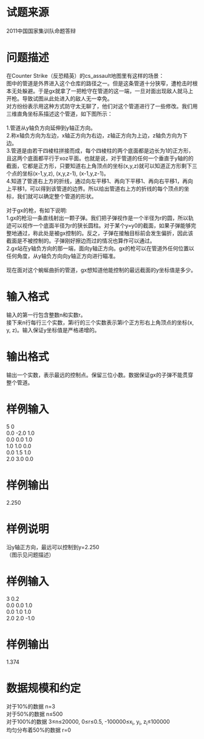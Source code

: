 
<div class="content">
<!--begin main-->
<!-- InstanceBeginEditable name="content" -->

# 试题来源


<div id="psrc" style="margin-top:20px;display:block;">
<div class="pdcont">
2011中国国家集训队命题答辩
</div>
</div>
<div id="pinputs" style="display:none;">
<div class="pdsec">
输入数据
</div>
<div class="pdcont">
<span class="notice"> 这是一道提交答案的试题，下面给出了该题的输入数据：</span> 
</div>
<div id="inputlist" class="pddata">
</div>
</div>
<div id="pcont1" style="margin-top:20px;display:block;">

# 问题描述


<div class="pdcont">
在Counter Strike（反恐精英）的cs_assault地图里有这样的场景：<br/>
<img src="/upload/image/20141217/20141217082522_31066.png" alt=""/><br/>
图中的管道是外界进入这个仓库的路径之一。但是这条管道十分狭窄，遭枪击时根本无处躲避。于是gx就拿了一把枪守在管道的这一端，一旦对面出现敌人就马上开枪。导致试图从此处进入的敌人无一幸免。<br/>
对方纷纷表示用这种方式防守太无聊了，他们对这个管道进行了一些修改。我们用三维直角坐标系描述这个管道，如下图所示：<br/>
<img src="/upload/image/20141217/20141217082641_34088.png" alt=""/><br/>
<br/>
1.管道从y轴负方向延伸到y轴正方向。<br/>
2.称x轴负方向为左边，x轴正方向为右边，z轴正方向为上边，z轴负方向为下边。<br/>
3.管道是由若干四棱柱拼接而成，每个四棱柱的两个底面都是边长为1的正方形，且这两个底面都平行于xoz平面。也就是说，对于管道的任何一个垂直于y轴的的截面，它都是正方形，只要知道右上角顶点的坐标(x,y,z)就可以知道正方形剩下三个点的坐标(x-1,y,z), (x,y,z-1), (x-1,y,z-1)。<br/>
4.知道了管道右上方的折线，通过向左平移1、再向下平移1、再向右平移1，再向上平移1，可以得到该管道的边界。所以给出管道右上方的折线的每个顶点的坐标，我们就可以确定整个管道的形状。<br/>
<br/>
对于gx的枪，有如下说明:<br/>
1.gx的枪沿一条直线射出一颗子弹。我们把子弹视作是一个半径为r的圆，所以轨迹可以视作一个底面半径为r的狭长圆柱。对于某个y=y0的截面，如果子弹能够完整地通过，称此处是被gx控制的。反之，子弹在接触目标前会发生偏折，因此该截面是不被控制的。子弹刚好擦边而过的情况也算作可以通过。<br/>
2.gx站在y轴负方向的那一端，面向y轴正方向。gx的枪可以在管道外任何位置以任何角度，从y轴负方向向y轴正方向进行瞄准。<br/>
<br/>
现在面对这个蜿蜒曲折的管道，gx想知道他能控制的最远截面的y坐标值是多少。
</div>

# 输入格式


<div class="pdcont">
输入的第一行包含整数n和实数r。<br/>
接下来n行每行三个实数，第i行的三个实数表示第i个正方形右上角顶点的坐标(x, y, z)。输入保证y坐标值是严格递增的。
</div>

# 输出格式


<div class="pdcont">
输出一个实数，表示最远的控制点。保留三位小数。数据保证gx的子弹不能贯穿整个管道。
</div>

# 样例输入


<div class="pddata">
5 0<br/>
0.0 -2.0 1.0<br/>
0.0 0.0 1.0<br/>
1.0 1.0 0.0<br/>
0.0 1.5 1.0<br/>
2.0 3.0 0.0
</div>

# 样例输出


<div class="pddata">
2.250
</div>

# 样例说明


<div class="pdcont">
沿y轴正方向，最远可以控制到y=2.250<br/>
（图示见问题描述）
</div>

# 样例输入


<div class="pddata">
3 0.2<br/>
0.0 0.0 1.0<br/>
0.0 1.0 1.0<br/>
2.0 2.0 -1.0
</div>

# 样例输出


<div class="pddata">
1.374
</div>

# 数据规模和约定


<div class="pdcont">
对于10%的数据 n=3<br/>
对于50%的数据 n≤500<br/>
对于100%的数据 3≤n≤20000, 0≤r≤0.5, -100000≤x<sub>i</sub>, y<sub>i</sub>, z<sub>i</sub>≤100000<br/>
均匀分布着50%的数据 r=0
</div>
</div>
<div id="pcont2" style="margin-top:20px;display:none;">
<p style="margin:13pt 0cm;" class="NOI">
<span style="font-family:黑体;mso-ascii-font-family:Arial;mso-hansi-font-family:Arial;"><strong><span style="font-size:small;">【问题描述】</span></strong></span> 
</p>
<p style="margin:0cm 0cm 0pt;" class="NOI0">
<span style="font-size:small;"><span style="font-family:宋体;mso-ascii-font-family:&#39;Times New Roman&#39;;mso-hansi-font-family:&#39;Times New Roman&#39;;">在</span><span lang="EN-US"><span style="font-family:&#39;Times New Roman&#39;;">Counter Strike</span></span><span style="font-family:宋体;mso-ascii-font-family:&#39;Times New Roman&#39;;mso-hansi-font-family:&#39;Times New Roman&#39;;">（反恐精英）的</span><span style="mso-fareast-font-family:&#39;Lingoes Unicode&#39;;" lang="EN-US"><span style="font-family:&#39;Times New Roman&#39;;">cs_assault</span></span><span style="font-family:宋体;mso-ascii-font-family:&#39;Times New Roman&#39;;mso-hansi-font-family:&#39;Times New Roman&#39;;">地图里有这样的场景：</span></span> 
</p>
<p style="margin:0cm 0cm 0pt;" class="NOI0">
<span lang="EN-US"><v:shapetype id="_x0000_t75" coordsize="21600,21600" o:spt="75" o:preferrelative="t" path="m@4@5l@4@11@9@11@9@5xe" filled="f" stroked="f"><v:stroke joinstyle="miter"></v:stroke><v:formulas><v:f eqn="if lineDrawn pixelLineWidth 0"></v:f><v:f eqn="sum @0 1 0"></v:f><v:f eqn="sum 0 0 @1"></v:f><v:f eqn="prod @2 1 2"></v:f><v:f eqn="prod @3 21600 pixelWidth"></v:f><v:f eqn="prod @3 21600 pixelHeight"></v:f><v:f eqn="sum @0 0 1"></v:f><v:f eqn="prod @6 1 2"></v:f><v:f eqn="prod @7 21600 pixelWidth"></v:f><v:f eqn="sum @8 21600 0"></v:f><v:f eqn="prod @7 21600 pixelHeight"></v:f><v:f eqn="sum @10 21600 0"></v:f></v:formulas><v:path o:extrusionok="f" gradientshapeok="t" o:connecttype="rect"></v:path><o:lock v:ext="edit" aspectratio="t"></o:lock></v:shapetype><span style="mso-spacerun:yes;"><span style="font-size:small;font-family:&#39;Times New Roman&#39;;"> <img width="512" height="198" alt="" src="/RequireFile.do?fid=HgqRQ4ab"/></span></span></span> 
</p>
<p style="margin:0cm 0cm 0pt;" class="NOI0">
<span style="font-size:small;"><span style="font-family:宋体;mso-ascii-font-family:&#39;Times New Roman&#39;;mso-hansi-font-family:&#39;Times New Roman&#39;;">图中的管道是外界进入这个仓库的路径之一。但是这条管道十分狭窄，遭枪击时根本无处躲避。于是</span><span lang="EN-US"><span style="font-family:&#39;Times New Roman&#39;;">gx</span></span><span style="font-family:宋体;mso-ascii-font-family:&#39;Times New Roman&#39;;mso-hansi-font-family:&#39;Times New Roman&#39;;">就拿了一把枪守在管道的这一端，一旦对面出现敌人就马上开枪。导致试图从此处进入的敌人无一幸免。</span></span> 
</p>
<p style="margin:0cm 0cm 0pt;" class="NOI0">
<span style="font-family:宋体;mso-ascii-font-family:&#39;Times New Roman&#39;;mso-hansi-font-family:&#39;Times New Roman&#39;;"><span style="font-size:small;">对方纷纷表示用这种方式防守太无聊了，他们对这个管道进行了一些修改。我们用三维直角坐标系描述这个管道，如下图所示：</span></span> 
</p>
<p style="margin:0cm 0cm 0pt;" class="NOI0">
<span style="font-family:宋体;mso-ascii-font-family:&#39;Times New Roman&#39;;mso-hansi-font-family:&#39;Times New Roman&#39;;"><span style="font-size:small;"><img width="360" height="242" alt="" src="/RequireFile.do?fid=nHmq87B4"/></span></span> 
</p>
<p style="margin:0cm 0cm 0pt;" class="NOI0">
 
</p>
<p style="margin:0cm 0cm 0pt;" class="NOI0">
 
</p>
<p style="margin:0cm 0cm 0pt;" class="NOI0">
 
</p>
<p style="margin:0cm 0cm 0pt;" class="NOI0">
<span style="font-size:small;"><span lang="EN-US"><span style="font-family:&#39;Times New Roman&#39;;">1.</span></span><span style="font-family:宋体;mso-ascii-font-family:&#39;Times New Roman&#39;;mso-hansi-font-family:&#39;Times New Roman&#39;;">管道从</span><span lang="EN-US"><span style="font-family:&#39;Times New Roman&#39;;">y</span></span><span style="font-family:宋体;mso-ascii-font-family:&#39;Times New Roman&#39;;mso-hansi-font-family:&#39;Times New Roman&#39;;">轴负方向延伸到</span><span lang="EN-US"><span style="font-family:&#39;Times New Roman&#39;;">y</span></span><span style="font-family:宋体;mso-ascii-font-family:&#39;Times New Roman&#39;;mso-hansi-font-family:&#39;Times New Roman&#39;;">轴正方向。</span></span> 
</p>
<p style="margin:0cm 0cm 0pt;" class="NOI0">
<span style="font-size:small;"><span lang="EN-US"><span style="font-family:&#39;Times New Roman&#39;;">2.</span></span><span style="font-family:宋体;mso-ascii-font-family:&#39;Times New Roman&#39;;mso-hansi-font-family:&#39;Times New Roman&#39;;">称</span><span lang="EN-US"><span style="font-family:&#39;Times New Roman&#39;;">x</span></span><span style="font-family:宋体;mso-ascii-font-family:&#39;Times New Roman&#39;;mso-hansi-font-family:&#39;Times New Roman&#39;;">轴负方向为左边，</span><span lang="EN-US"><span style="font-family:&#39;Times New Roman&#39;;">x</span></span><span style="font-family:宋体;mso-ascii-font-family:&#39;Times New Roman&#39;;mso-hansi-font-family:&#39;Times New Roman&#39;;">轴正方向为右边，</span><span lang="EN-US"><span style="font-family:&#39;Times New Roman&#39;;">z</span></span><span style="font-family:宋体;mso-ascii-font-family:&#39;Times New Roman&#39;;mso-hansi-font-family:&#39;Times New Roman&#39;;">轴正方向为上边，</span><span lang="EN-US"><span style="font-family:&#39;Times New Roman&#39;;">z</span></span><span style="font-family:宋体;mso-ascii-font-family:&#39;Times New Roman&#39;;mso-hansi-font-family:&#39;Times New Roman&#39;;">轴负方向为下边。</span></span> 
</p>
<p style="margin:0cm 0cm 0pt;" class="NOI0">
<span style="font-size:small;"><span lang="EN-US"><span style="font-family:&#39;Times New Roman&#39;;">3.</span></span><span style="font-family:宋体;mso-ascii-font-family:&#39;Times New Roman&#39;;mso-hansi-font-family:&#39;Times New Roman&#39;;">管道是由若干四棱柱拼接而成，每个四棱柱的两个底面都是边长为</span><span lang="EN-US"><span style="font-family:&#39;Times New Roman&#39;;">1</span></span><span style="font-family:宋体;mso-ascii-font-family:&#39;Times New Roman&#39;;mso-hansi-font-family:&#39;Times New Roman&#39;;">的正方形，且这两个底面都平行于</span><span lang="EN-US"><span style="font-family:&#39;Times New Roman&#39;;">xoz</span></span><span style="font-family:宋体;mso-ascii-font-family:&#39;Times New Roman&#39;;mso-hansi-font-family:&#39;Times New Roman&#39;;">平面。也就是说，对于管道的任何一个垂直于</span><span lang="EN-US"><span style="font-family:&#39;Times New Roman&#39;;">y</span></span><span style="font-family:宋体;mso-ascii-font-family:&#39;Times New Roman&#39;;mso-hansi-font-family:&#39;Times New Roman&#39;;">轴的的截面，它都是正方形，只要知道右上角顶点的坐标</span><span lang="EN-US"><span style="font-family:&#39;Times New Roman&#39;;">(x,y,z)</span></span><span style="font-family:宋体;mso-ascii-font-family:&#39;Times New Roman&#39;;mso-hansi-font-family:&#39;Times New Roman&#39;;">就可以知道正方形剩下三个点的坐标</span><span lang="EN-US"><span style="font-family:&#39;Times New Roman&#39;;">(x-1,y,z), (x,y,z-1), (x-1,y,z-1)</span></span><span style="font-family:宋体;mso-ascii-font-family:&#39;Times New Roman&#39;;mso-hansi-font-family:&#39;Times New Roman&#39;;">。</span></span> 
</p>
<p style="margin:0cm 0cm 0pt;" class="NOI0">
<span style="font-size:small;"><span lang="EN-US"><span style="font-family:&#39;Times New Roman&#39;;">4.</span></span><span style="font-family:宋体;mso-ascii-font-family:&#39;Times New Roman&#39;;mso-hansi-font-family:&#39;Times New Roman&#39;;">知道了管道右上方的折线，通过向左平移</span><span lang="EN-US"><span style="font-family:&#39;Times New Roman&#39;;">1</span></span><span style="font-family:宋体;mso-ascii-font-family:&#39;Times New Roman&#39;;mso-hansi-font-family:&#39;Times New Roman&#39;;">、再向下平移</span><span lang="EN-US"><span style="font-family:&#39;Times New Roman&#39;;">1</span></span><span style="font-family:宋体;mso-ascii-font-family:&#39;Times New Roman&#39;;mso-hansi-font-family:&#39;Times New Roman&#39;;">、再向右平移</span><span lang="EN-US"><span style="font-family:&#39;Times New Roman&#39;;">1</span></span><span style="font-family:宋体;mso-ascii-font-family:&#39;Times New Roman&#39;;mso-hansi-font-family:&#39;Times New Roman&#39;;">，再向上平移</span><span lang="EN-US"><span style="font-family:&#39;Times New Roman&#39;;">1</span></span><span style="font-family:宋体;mso-ascii-font-family:&#39;Times New Roman&#39;;mso-hansi-font-family:&#39;Times New Roman&#39;;">，可以得到该管道的边界。所以给出管道右上方的折线的每个顶点的坐标，我们就可以确定整个管道的形状。</span></span> 
</p>
<p style="margin:0cm 0cm 0pt;" class="NOI0">
<span lang="EN-US"><o:p><span style="font-size:small;font-family:&#39;Times New Roman&#39;;"> </span></o:p></span> 
</p>
<p style="margin:0cm 0cm 0pt;" class="NOI0">
<span style="font-size:small;"><span style="font-family:宋体;mso-ascii-font-family:&#39;Times New Roman&#39;;mso-hansi-font-family:&#39;Times New Roman&#39;;">对于</span><span lang="EN-US"><span style="font-family:&#39;Times New Roman&#39;;">gx</span></span><span style="font-family:宋体;mso-ascii-font-family:&#39;Times New Roman&#39;;mso-hansi-font-family:&#39;Times New Roman&#39;;">的枪，有如下说明</span><span lang="EN-US"><span style="font-family:&#39;Times New Roman&#39;;">:</span></span></span> 
</p>
<p style="margin:0cm 0cm 0pt;" class="NOI0">
<span style="font-size:small;"><span lang="EN-US"><span style="font-family:&#39;Times New Roman&#39;;">1.gx</span></span><span style="font-family:宋体;mso-ascii-font-family:&#39;Times New Roman&#39;;mso-hansi-font-family:&#39;Times New Roman&#39;;">的枪沿一条直线射出一颗子弹。我们把子弹视作是一个半径为</span><span lang="EN-US"><span style="font-family:&#39;Times New Roman&#39;;">r</span></span><span style="font-family:宋体;mso-ascii-font-family:&#39;Times New Roman&#39;;mso-hansi-font-family:&#39;Times New Roman&#39;;">的圆，所以轨迹可以视作一个底面半径为</span><span lang="EN-US"><span style="font-family:&#39;Times New Roman&#39;;">r</span></span><span style="font-family:宋体;mso-ascii-font-family:&#39;Times New Roman&#39;;mso-hansi-font-family:&#39;Times New Roman&#39;;">的狭长圆柱。对于某个</span><span lang="EN-US"><span style="font-family:&#39;Times New Roman&#39;;">y=y0</span></span><span style="font-family:宋体;mso-ascii-font-family:&#39;Times New Roman&#39;;mso-hansi-font-family:&#39;Times New Roman&#39;;">的截面，如果子弹能够完整地通过，称此处是被</span><span lang="EN-US"><span style="font-family:&#39;Times New Roman&#39;;">gx</span></span><span style="font-family:宋体;mso-ascii-font-family:&#39;Times New Roman&#39;;mso-hansi-font-family:&#39;Times New Roman&#39;;">控制的。反之，子弹在接触目标前会发生偏折，因此该截面是不被控制的。子弹刚好擦边而过的情况也算作可以通过。</span></span> 
</p>
<p style="margin:0cm 0cm 0pt;" class="NOI0">
<span style="font-size:small;"><span lang="EN-US"><span style="font-family:&#39;Times New Roman&#39;;">2.gx</span></span><span style="font-family:宋体;mso-ascii-font-family:&#39;Times New Roman&#39;;mso-hansi-font-family:&#39;Times New Roman&#39;;">站在</span><span lang="EN-US"><span style="font-family:&#39;Times New Roman&#39;;">y</span></span><span style="font-family:宋体;mso-ascii-font-family:&#39;Times New Roman&#39;;mso-hansi-font-family:&#39;Times New Roman&#39;;">轴负方向的那一端，面向</span><span lang="EN-US"><span style="font-family:&#39;Times New Roman&#39;;">y</span></span><span style="font-family:宋体;mso-ascii-font-family:&#39;Times New Roman&#39;;mso-hansi-font-family:&#39;Times New Roman&#39;;">轴正方向。</span><span lang="EN-US"><span style="font-family:&#39;Times New Roman&#39;;">gx</span></span><span style="font-family:宋体;mso-ascii-font-family:&#39;Times New Roman&#39;;mso-hansi-font-family:&#39;Times New Roman&#39;;">的枪可以在管道外任何位置以任何角度，从</span><span lang="EN-US"><span style="font-family:&#39;Times New Roman&#39;;">y</span></span><span style="font-family:宋体;mso-ascii-font-family:&#39;Times New Roman&#39;;mso-hansi-font-family:&#39;Times New Roman&#39;;">轴负方向向</span><span lang="EN-US"><span style="font-family:&#39;Times New Roman&#39;;">y</span></span><span style="font-family:宋体;mso-ascii-font-family:&#39;Times New Roman&#39;;mso-hansi-font-family:&#39;Times New Roman&#39;;">轴正方向进行瞄准。</span></span> 
</p>
<p style="margin:0cm 0cm 0pt;" class="NOI0">
<span lang="EN-US"><o:p><span style="font-size:small;font-family:&#39;Times New Roman&#39;;"> </span></o:p></span> 
</p>
<p style="margin:0cm 0cm 0pt;" class="NOI0">
<span style="font-size:small;"><span style="font-family:宋体;mso-ascii-font-family:&#39;Times New Roman&#39;;mso-hansi-font-family:&#39;Times New Roman&#39;;">现在面对这个蜿蜒曲折的管道，</span><span lang="EN-US"><span style="font-family:&#39;Times New Roman&#39;;">gx</span></span><span style="font-family:宋体;mso-ascii-font-family:&#39;Times New Roman&#39;;mso-hansi-font-family:&#39;Times New Roman&#39;;">想知道他能控制的最远截面的</span><span lang="EN-US"><span style="font-family:&#39;Times New Roman&#39;;">y</span></span><span style="font-family:宋体;mso-ascii-font-family:&#39;Times New Roman&#39;;mso-hansi-font-family:&#39;Times New Roman&#39;;">坐标值是多少。</span></span> 
</p>
<p style="margin:13pt 0cm;" class="NOI">
<span style="font-family:黑体;mso-ascii-font-family:Arial;mso-hansi-font-family:Arial;"><strong><span style="font-size:small;">【输入格式】</span></strong></span> 
</p>
<p style="margin:0cm 0cm 0pt;" class="NOI0">
<span style="font-size:small;"><span style="font-family:宋体;mso-ascii-font-family:&#39;Times New Roman&#39;;mso-hansi-font-family:&#39;Times New Roman&#39;;">输入的第一行包含整数</span><i style="mso-bidi-font-style:normal;"><span lang="EN-US"><span style="font-family:&#39;Times New Roman&#39;;">n</span></span></i><span style="font-family:宋体;mso-ascii-font-family:&#39;Times New Roman&#39;;mso-hansi-font-family:&#39;Times New Roman&#39;;">和实数</span><i style="mso-bidi-font-style:normal;"><span lang="EN-US"><span style="font-family:&#39;Times New Roman&#39;;">r</span></span></i><span style="font-family:宋体;mso-ascii-font-family:&#39;Times New Roman&#39;;mso-hansi-font-family:&#39;Times New Roman&#39;;">。</span></span> 
</p>
<p style="margin:0cm 0cm 0pt;" class="NOI0">
<span style="font-size:small;"><span style="font-family:宋体;mso-ascii-font-family:&#39;Times New Roman&#39;;mso-hansi-font-family:&#39;Times New Roman&#39;;">接下来</span><i style="mso-bidi-font-style:normal;"><span lang="EN-US"><span style="font-family:&#39;Times New Roman&#39;;">n</span></span></i><span style="font-family:宋体;mso-ascii-font-family:&#39;Times New Roman&#39;;mso-hansi-font-family:&#39;Times New Roman&#39;;">行每行三个实数，第</span><i style="mso-bidi-font-style:normal;"><span lang="EN-US"><span style="font-family:&#39;Times New Roman&#39;;">i</span></span></i><span style="font-family:宋体;mso-ascii-font-family:&#39;Times New Roman&#39;;mso-hansi-font-family:&#39;Times New Roman&#39;;">行的三个实数表示第</span><i style="mso-bidi-font-style:normal;"><span lang="EN-US"><span style="font-family:&#39;Times New Roman&#39;;">i</span></span></i><span style="font-family:宋体;mso-ascii-font-family:&#39;Times New Roman&#39;;mso-hansi-font-family:&#39;Times New Roman&#39;;">个正方形右上角顶点的坐标</span><span lang="EN-US"><span style="font-family:&#39;Times New Roman&#39;;">(<i style="mso-bidi-font-style:normal;">x</i>, <i style="mso-bidi-font-style:normal;">y</i>, <i style="mso-bidi-font-style:normal;">z</i>)</span></span><span style="font-family:宋体;mso-ascii-font-family:&#39;Times New Roman&#39;;mso-hansi-font-family:&#39;Times New Roman&#39;;">。输入保证</span><span lang="EN-US"><span style="font-family:&#39;Times New Roman&#39;;">y</span></span><span style="font-family:宋体;mso-ascii-font-family:&#39;Times New Roman&#39;;mso-hansi-font-family:&#39;Times New Roman&#39;;">坐标值是严格递增的。</span></span> 
</p>
<p style="margin:13pt 0cm;" class="NOI">
<span style="font-family:黑体;mso-ascii-font-family:Arial;mso-hansi-font-family:Arial;"><strong><span style="font-size:small;">【输出格式】</span></strong></span> 
</p>
<p style="margin:0cm 0cm 0pt;" class="NOI0">
<span style="font-size:small;"><span style="font-family:宋体;mso-ascii-font-family:&#39;Times New Roman&#39;;mso-hansi-font-family:&#39;Times New Roman&#39;;">输出一个实数，表示最远的控制点。保留三位小数。数据保证</span><span lang="EN-US"><span style="font-family:&#39;Times New Roman&#39;;">gx</span></span><span style="font-family:宋体;mso-ascii-font-family:&#39;Times New Roman&#39;;mso-hansi-font-family:&#39;Times New Roman&#39;;">的子弹不能贯穿整个管道。</span></span> 
</p>
<p style="margin:13pt 0cm;" class="NOI">
<strong><span style="font-size:small;"><span style="font-family:黑体;mso-ascii-font-family:Arial;mso-hansi-font-family:Arial;">【样例输入</span><span lang="EN-US">1</span><span style="font-family:黑体;mso-ascii-font-family:Arial;mso-hansi-font-family:Arial;">】</span></span></strong> 
</p>
<p style="margin:0cm 0cm 0pt;" class="NOI1">
<span lang="EN-US"><span style="font-size:small;font-family:&#39;Courier New&#39;;">5 0</span></span> 
</p>
<p style="margin:0cm 0cm 0pt;" class="NOI1">
<span lang="EN-US"><span style="font-size:small;font-family:&#39;Courier New&#39;;">0.0 -2.0 1.0</span></span> 
</p>
<p style="margin:0cm 0cm 0pt;" class="NOI1">
<span lang="EN-US"><span style="font-size:small;font-family:&#39;Courier New&#39;;">0.0 0.0 1.0</span></span> 
</p>
<p style="margin:0cm 0cm 0pt;" class="NOI1">
<span lang="EN-US"><span style="font-size:small;font-family:&#39;Courier New&#39;;">1.0 1.0 0.0</span></span> 
</p>
<p style="margin:0cm 0cm 0pt;" class="NOI1">
<span lang="EN-US"><span style="font-size:small;font-family:&#39;Courier New&#39;;">0.0 1.5 1.0</span></span> 
</p>
<p style="margin:0cm 0cm 0pt;" class="NOI1">
<span lang="EN-US"><span style="font-size:small;font-family:&#39;Courier New&#39;;">2.0 3.0 0.0</span></span> 
</p>
<p style="margin:13pt 0cm;" class="NOI">
<strong><span style="font-size:small;"><span style="font-family:黑体;mso-ascii-font-family:Arial;mso-hansi-font-family:Arial;">【样例输出</span><span lang="EN-US">1</span><span style="font-family:黑体;mso-ascii-font-family:Arial;mso-hansi-font-family:Arial;">】</span></span></strong> 
</p>
<p style="margin:0cm 0cm 0pt;" class="NOI1">
<span lang="EN-US"><span style="font-size:small;font-family:&#39;Courier New&#39;;">2.250</span></span> 
</p>
<p style="margin:13pt 0cm;" class="NOI">
<strong><span style="font-size:small;"><span style="font-family:黑体;mso-ascii-font-family:Arial;mso-hansi-font-family:Arial;">【样例说明</span><span lang="EN-US">1</span><span style="font-family:黑体;mso-ascii-font-family:Arial;mso-hansi-font-family:Arial;">】</span></span></strong> 
</p>
<p style="margin:0cm 0cm 0pt;" class="NOI0">
<span style="font-size:small;"><span style="font-family:宋体;mso-ascii-font-family:&#39;Times New Roman&#39;;mso-hansi-font-family:&#39;Times New Roman&#39;;">沿</span><i style="mso-bidi-font-style:normal;"><span lang="EN-US"><span style="font-family:&#39;Times New Roman&#39;;">y</span></span></i><span style="font-family:宋体;mso-ascii-font-family:&#39;Times New Roman&#39;;mso-hansi-font-family:&#39;Times New Roman&#39;;">轴正方向，最远可以控制到</span><span style="font-family:&#39;Times New Roman&#39;;"><i style="mso-bidi-font-style:normal;"><span lang="EN-US">y</span></i><span lang="EN-US">=2.250</span></span></span> 
</p>
<p style="margin:0cm 0cm 0pt;" class="NOI0">
<span style="font-family:宋体;mso-ascii-font-family:&#39;Times New Roman&#39;;mso-hansi-font-family:&#39;Times New Roman&#39;;"><span style="font-size:small;">（图示见问题描述）</span></span> 
</p>
<p style="margin:13pt 0cm;" class="NOI">
<strong><span style="font-size:small;"><span style="font-family:黑体;mso-ascii-font-family:Arial;mso-hansi-font-family:Arial;">【样例输入</span><span lang="EN-US">2</span><span style="font-family:黑体;mso-ascii-font-family:Arial;mso-hansi-font-family:Arial;">】</span></span></strong> 
</p>
<p style="margin:0cm 0cm 0pt;" class="NOI1">
<span style="mso-font-kerning:0pt;mso-ansi-language:ZH-CN;"><span style="font-family:&#39;Courier New&#39;;"><span style="font-size:small;">3 0.2<o:p></o:p></span></span></span> 
</p>
<p style="margin:0cm 0cm 0pt;" class="NOI1">
<span style="mso-font-kerning:0pt;mso-ansi-language:ZH-CN;"><span style="font-family:&#39;Courier New&#39;;"><span style="font-size:small;">0.0 0.0 1.0<o:p></o:p></span></span></span> 
</p>
<p style="margin:0cm 0cm 0pt;" class="NOI1">
<span style="mso-font-kerning:0pt;mso-ansi-language:ZH-CN;"><span style="font-family:&#39;Courier New&#39;;"><span style="font-size:small;">0.0 1.0 1.0<o:p></o:p></span></span></span> 
</p>
<p style="margin:0cm 0cm 0pt;" class="NOI1">
<span style="mso-font-kerning:0pt;mso-ansi-language:ZH-CN;"><span style="font-family:&#39;Courier New&#39;;"><span style="font-size:small;">2.0 2.0 -1.0<o:p></o:p></span></span></span> 
</p>
<p style="margin:13pt 0cm;" class="NOI">
<strong><span style="font-size:small;"><span style="font-family:黑体;mso-ascii-font-family:Arial;mso-hansi-font-family:Arial;">【样例输出</span><span lang="EN-US">2</span><span style="font-family:黑体;mso-ascii-font-family:Arial;mso-hansi-font-family:Arial;">】</span></span></strong> 
</p>
<p style="margin:0cm 0cm 0pt;" class="NOI1">
<span lang="EN-US"><span style="font-size:small;font-family:&#39;Courier New&#39;;">1.374</span></span> 
</p>
<p style="margin:13pt 0cm;" class="NOI">
<span style="font-family:黑体;mso-ascii-font-family:Arial;mso-hansi-font-family:Arial;"><strong><span style="font-size:small;">【数据范围】</span></strong></span> 
</p>
<p style="margin:0cm 0cm 0pt;" class="NOI0">
<span style="font-size:small;"><span style="font-family:宋体;mso-ascii-font-family:Calibri;mso-hansi-font-family:Calibri;">对于</span><span style="font-family:&#34;mso-bidi-font-family:&#39;Times New Roman&#39;;" lang="EN-US">10%</span><span style="font-family:宋体;mso-ascii-font-family:Calibri;mso-hansi-font-family:Calibri;">的数据</span><span style="font-family:&#34;mso-bidi-font-family:&#39;Times New Roman&#39;;" lang="EN-US"> n=3<o:p></o:p></span></span> 
</p>
<p style="margin:0cm 0cm 0pt;" class="NOI0">
<span style="font-size:small;"><span style="font-family:宋体;mso-ascii-font-family:Calibri;mso-hansi-font-family:Calibri;">对于</span><span style="font-family:&#34;mso-bidi-font-family:&#39;Times New Roman&#39;;" lang="EN-US">50%</span><span style="font-family:宋体;mso-ascii-font-family:Calibri;mso-hansi-font-family:Calibri;">的数据</span><span style="font-family:&#34;mso-bidi-font-family:&#39;Times New Roman&#39;;" lang="EN-US"> n≤500<o:p></o:p></span></span> 
</p>
<p style="margin:0cm 0cm 0pt;" class="NOI0">
<span style="font-size:small;"><span style="font-family:宋体;mso-ascii-font-family:Calibri;mso-hansi-font-family:Calibri;">对于</span><span style="font-family:&#34;mso-bidi-font-family:&#39;Times New Roman&#39;;" lang="EN-US">100%</span><span style="font-family:宋体;mso-ascii-font-family:Calibri;mso-hansi-font-family:Calibri;">的数据</span><span style="font-family:&#34;mso-bidi-font-family:&#39;Times New Roman&#39;;" lang="EN-US"> 3≤n≤20000, 0≤r≤0.5, -100000≤<i style="mso-bidi-font-style:normal;">x<sub>i</sub></i>, <i style="mso-bidi-font-style:normal;">y<sub>i</sub></i>, <i style="mso-bidi-font-style:normal;">z<sub>i</sub></i>≤100000<o:p></o:p></span></span> 
</p>
<p style="margin:0cm 0cm 0pt;" class="NOI0">
<span style="font-size:small;"><span style="font-family:宋体;mso-ascii-font-family:Calibri;mso-hansi-font-family:Calibri;">均匀分布着</span><span style="font-family:&#34;mso-bidi-font-family:&#39;Times New Roman&#39;;" lang="EN-US">50%</span><span style="font-family:宋体;mso-ascii-font-family:Calibri;mso-hansi-font-family:Calibri;">的数据</span><span style="font-family:&#34;mso-bidi-font-family:&#39;Times New Roman&#39;;" lang="EN-US"> r=0<o:p></o:p></span></span> 
</p>
</div>
</div>
